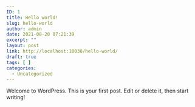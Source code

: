 ```yaml
---
ID: 1
title: Hello world!
slug: hello-world
author: admin
date: 2021-08-20 07:21:39
excerpt: ""
layout: post
link: http://localhost:10038/hello-world/
draft: true
tags: [ ]
categories:
  - Uncategorized
---
```

<!-- wp:paragraph -->

Welcome to WordPress. This is your first post. Edit or delete it, then start writing!

<!-- /wp:paragraph -->